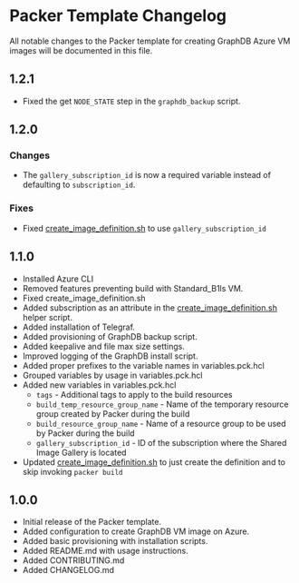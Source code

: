 # Packer Template Changelog

All notable changes to the Packer template for creating GraphDB Azure VM images will be documented in this file.

## 1.2.1

- Fixed the get `NODE_STATE` step in the `graphdb_backup` script.

## 1.2.0

### Changes

- The `gallery_subscription_id` is now a required variable instead of defaulting to `subscription_id`.

### Fixes

- Fixed [create_image_definition.sh](create_image_definition.sh) to use `gallery_subscription_id`

## 1.1.0

- Installed Azure CLI
- Removed features preventing build with Standard_B1ls VM.
- Fixed create_image_definition.sh
- Added subscription as an attribute in the [create_image_definition.sh](create_image_definition.sh) helper script.
- Added installation of Telegraf.
- Added provisioning of GraphDB backup script.
- Added keepalive and file max size settings.
- Improved logging of the GraphDB install script.
- Added proper prefixes to the variable names in variables.pck.hcl
- Grouped variables by usage in variables.pck.hcl
- Added new variables in variables.pck.hcl
  - `tags` - Additional tags to apply to the build resources
  - `build_temp_resource_group_name` - Name of the temporary resource group created by Packer during the build
  - `build_resource_group_name` - Name of a resource group to be used by Packer during the build
  - `gallery_subscription_id` - ID of the subscription where the Shared Image Gallery is located
- Updated [create_image_definition.sh](create_image_definition.sh) to just create the definition and to skip invoking `packer build`

## 1.0.0

- Initial release of the Packer template.
- Added configuration to create GraphDB VM image on Azure.
- Added basic provisioning with installation scripts.
- Added README.md with usage instructions.
- Added CONTRIBUTING.md
- Added CHANGELOG.md
